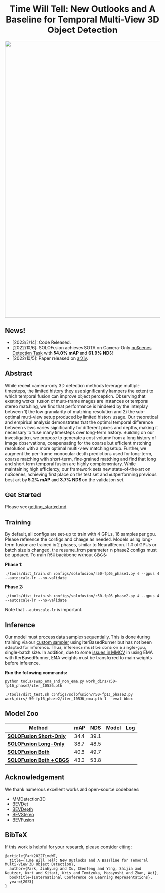 <div align="center">

# Time Will Tell: New Outlooks and A Baseline for Temporal Multi-View 3D Object Detection
</div>

<p align="center">
    <img src="./method.png"/ width="900">
</p>

## News!
- [2023/3/14]: Code Released.
- [2022/10/6]: SOLOFusion achieves SOTA on Camera-Only [nuScenes Detection Task](https://nuscenes.org/object-detection?externalData=all&mapData=all&modalities=Camera) with **54.0% mAP** and **61.9% NDS**!
- [2022/10/5]: Paper released on [arXiv](https://arxiv.org/abs/2210.02443).

## Abstract
While recent camera-only 3D detection methods leverage multiple timesteps, the limited history they use significantly hampers the extent to which temporal fusion can improve object perception. Observing that existing works' fusion of multi-frame images are instances of temporal stereo matching, we find that performance is hindered by the interplay between 1) the low granularity of matching resolution and 2) the sub-optimal multi-view setup produced by limited history usage. Our theoretical and empirical analysis demonstrates that the optimal temporal difference between views varies significantly for different pixels and depths, making it necessary to fuse many timesteps over long-term history. Building on our investigation, we propose to generate a cost volume from a long history of image observations, compensating for the coarse but efficient matching resolution with a more optimal multi-view matching setup. Further, we augment the per-frame monocular depth predictions used for long-term, coarse matching with short-term, fine-grained matching and find that long and short term temporal fusion are highly complementary. While maintaining high efficiency, our framework sets new state-of-the-art on nuScenes, achieving first place on the test set and outperforming previous best art by **5.2\% mAP** and **3.7\% NDS** on the validation set.

## Get Started
Please see [getting_started.md](docs/getting_started.md)

## Training
By default, all configs are set-up to train with 4 GPUs, 16 samples per gpu. Please reference the configs and change as needed. Models using long-term fusion are trained in 2 phases, similar to NeuralRecon. If # of GPUs or batch size is changed, the resume_from parameter in phase2 configs must be updated.
To train R50 backbone without CBGS:

**Phase 1:**
```shell
./tools/dist_train.sh configs/solofusion/r50-fp16_phase1.py 4 --gpus 4 --autoscale-lr --no-validate
```
**Phase 2:**
```shell
./tools/dist_train.sh configs/solofusion/r50-fp16_phase2.py 4 --gpus 4 --autoscale-lr --no-validate
```
Note that `--autoscale-lr` is important.

## Inference
Our model must process data samples sequentially. This is done during training via our [custom sampler](mmdet3d/datasets/samplers/infinite_group_each_sample_in_batch_sampler.py) using IterBasedRunner but has not been adapted for inference. Thus, inference must be done on a single-gpu, single-batch size. In addition, due to some [issues in MMCV](https://github.com/open-mmlab/mmcv/issues/2195) in using EMA with IterBasedRunner, EMA weights must be transferred to main weights before inference. 

**Run the following commands:**
```shell
python tools/swap_ema_and_non_ema.py work_dirs/r50-fp16_phase2/iter_10536.pth

./tools/dist_test.sh configs/solofusion/r50-fp16_phase2.py work_dirs/r50-fp16_phase2/iter_10536_ema.pth 1 --eval bbox
```

## Model Zoo
|Method|mAP|NDS|Model|Log
|-|-|-|-|-|
|[**SOLOFusion Short-Only**](configs/solofusion/r50-shortonly-fp16.py)|34.4|39.1||
|[**SOLOFusion Long-Only**](configs/solofusion/r50-longonly-fp16_phase2.py)|38.7|48.5||
|[**SOLOFusion Both**](configs/solofusion/r50-fp16_phase2.py)|40.6|49.7||
|[**SOLOFusion Both + CBGS**](configs/solofusion/r50-fp16_phase2.py)|43.0|53.8||

## Acknowledgement
We thank numerous excellent works and open-source codebases:
- [MMDetection3D](https://github.com/open-mmlab/mmdetection3d)
- [BEVDet](https://github.com/HuangJunJie2017/BEVDet)
- [BEVDepth](https://github.com/Megvii-BaseDetection/BEVDepth)
- [BEVStereo](https://github.com/Megvii-BaseDetection/BEVStereo)
- [BEVFusion](https://github.com/mit-han-lab/bevfusion)

## BibTeX
If this work is helpful for your research, please consider citing:
```
@article{Park2022TimeWT,
  title={Time Will Tell: New Outlooks and A Baseline for Temporal Multi-View 3D Object Detection},
  author={Park, Jinhyung and Xu, Chenfeng and Yang, Shijia and Keutzer, Kurt and Kitani, Kris and Tomizuka, Masayoshi and Zhan, Wei},
  booktitle={International Conference on Learning Representations},
  year={2023}
}
```